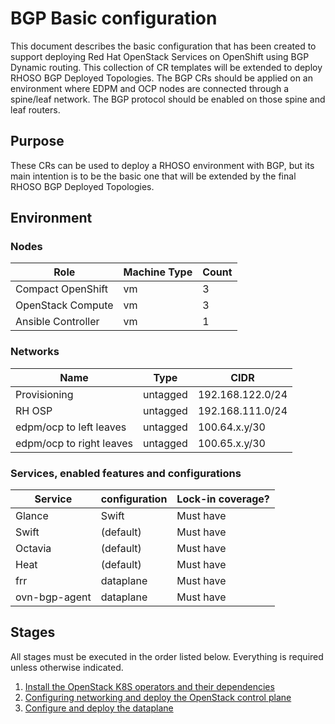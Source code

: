 # BGP Basic configuration

This document describes the basic configuration that has been created to
support deploying Red Hat OpenStack Services on OpenShift using BGP Dynamic
routing.
This collection of CR templates will be extended to deploy RHOSO BGP Deployed
Topologies.
The BGP CRs should be applied on an environment where EDPM and OCP nodes are
connected through a spine/leaf network. The BGP protocol should be enabled on
those spine and leaf routers.

## Purpose

These CRs can be used to deploy a RHOSO environment with BGP, but its main
intention is to be the basic one that will be extended by the final RHOSO BGP
Deployed Topologies.

## Environment

### Nodes

| Role               | Machine Type | Count |
| ------------------ | ------------ | ----- |
| Compact OpenShift  | vm           | 3     |
| OpenStack Compute  | vm           | 3     |
| Ansible Controller | vm           | 1     |

### Networks

| Name                     | Type     | CIDR             |
| ------------------------ | -------- | ---------------- |
| Provisioning             | untagged | 192.168.122.0/24 |
| RH OSP                   | untagged | 192.168.111.0/24 |
| edpm/ocp to left leaves  | untagged | 100.64.x.y/30    |
| edpm/ocp to right leaves | untagged | 100.65.x.y/30    |

### Services, enabled features and configurations

| Service          | configuration    | Lock-in coverage?  |
| ---------------- | ---------------- | ------------------ |
| Glance           | Swift            | Must have          |
| Swift            | (default)        | Must have          |
| Octavia          | (default)        | Must have          |
| Heat             | (default)        | Must have          |
| frr              | dataplane        | Must have          |
| ovn-bgp-agent    | dataplane        | Must have          |

## Stages

All stages must be executed in the order listed below. Everything is required unless otherwise indicated.

1. [Install the OpenStack K8S operators and their dependencies](../../common/)
2. [Configuring networking and deploy the OpenStack control plane](control-plane.md)
3. [Configure and deploy the dataplane](dataplane.md)
